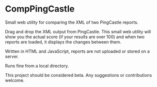 # CompPingCastle
Small web utility for comparing the XML of two PingCastle reports.

Drag and drop the XML output from PingCastle. This small web utility will show you the actual score (if your results are over 100) and when two reports are loaded, it displays the changes between them.

Written in HTML and JavaScript, reports are not uploaded or stored on a server.

Runs fine from a local directory.

This project should be considered beta. Any suggestions or contributions welcome.
